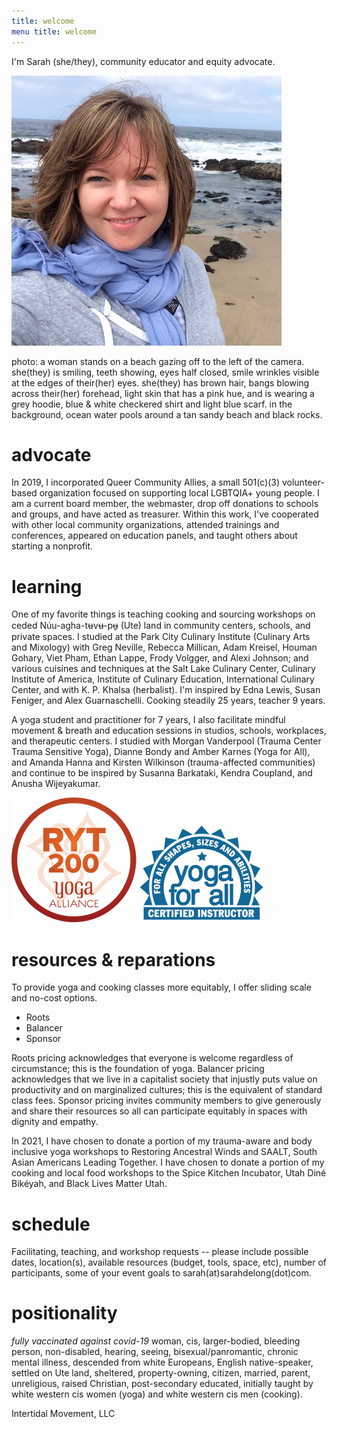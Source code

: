 ```yaml
---
title: welcome 
menu title: welcome
---
```



I'm Sarah (she/they), community educator and equity advocate. 



![me](/hihello.JPG)

photo: a woman stands on a beach gazing off to the left of the camera. she(they) is smiling, teeth showing, eyes half closed, smile wrinkles visible at the edges of their(her) eyes. she(they) has brown hair, bangs blowing across their(her) forehead, light skin that has a pink hue, and is wearing a grey hoodie, blue & white checkered shirt and light blue scarf. in the background, ocean water pools around a tan sandy beach and black rocks.  

# advocate

In 2019, I incorporated Queer Community Allies, a small 501(c)(3) volunteer-based organization focused on supporting local LGBTQIA+ young people. I am a current board member, the webmaster, drop off donations to schools and groups, and have acted as treasurer. Within this work, I've cooperated with other local community organizations, attended trainings and conferences, appeared on education panels, and taught others about starting a nonprofit. 

# learning 

One of my favorite things is teaching cooking and sourcing workshops on ceded Núu-agha-tʉvʉ-pʉ̱ (Ute) land in community centers, schools, and private spaces. I studied at the Park City Culinary Institute (Culinary Arts and Mixology) with Greg Neville, Rebecca Millican, Adam Kreisel, Houman Gohary, Viet Pham, Ethan Lappe, Frody Volgger, and Alexi Johnson; and various cuisines and techniques at the Salt Lake Culinary Center, Culinary Institute of America, Institute of Culinary Education, International Culinary Center, and with K. P. Khalsa (herbalist). I'm inspired by Edna Lewis, Susan Feniger, and Alex Guarnaschelli. Cooking steadily 25 years, teacher 9 years. 

A yoga student and practitioner for 7 years, I also facilitate mindful movement & breath and education sessions in studios, schools, workplaces, and therapeutic centers. I studied with Morgan Vanderpool (Trauma Center Trauma Sensitive Yoga), Dianne Bondy and Amber Karnes (Yoga for All), and Amanda Hanna and Kirsten Wilkinson (trauma-affected communities) and continue to be inspired by Susanna Barkataki, Kendra Coupland, and Anusha Wijeyakumar. 

![RYT200](/RYT200.png)     ![yogaforallinstructor](/yfa_badge_cyan_200.jpg)     

# resources & reparations 

To provide yoga and cooking classes more equitably, I offer sliding scale and no-cost options. 

- Roots 
- Balancer
- Sponsor 

Roots pricing acknowledges that everyone is welcome regardless of circumstance; this is the foundation of yoga. Balancer pricing acknowledges that we live in a capitalist society that injustly puts value on productivity and on marginalized cultures; this is the equivalent of standard class fees. Sponsor pricing invites community members to give generously and share their resources so all can participate equitably in spaces with dignity and empathy. 

In 2021, I have chosen to donate a portion of my trauma-aware and body inclusive yoga workshops to Restoring Ancestral Winds and SAALT, South Asian Americans Leading Together. I have chosen to donate a portion of my cooking and local food workshops to the Spice Kitchen Incubator, Utah Diné Bikéyah, and Black Lives Matter Utah. 

# schedule 

Facilitating, teaching, and workshop requests -- please include possible dates, location(s), available resources (budget, tools, space, etc), number of participants, some of your event goals to sarah(at)sarahdelong(dot)com. 

# positionality 

*fully vaccinated against covid-19* woman, cis, larger-bodied, bleeding person, non-disabled, hearing, seeing, bisexual/panromantic, chronic mental illness, descended from white Europeans, English native-speaker, settled on Ute land, sheltered, property-owning, citizen, married, parent, unreligious, raised Christian, post-secondary educated, initially taught by white western cis women (yoga) and white western cis men (cooking). 

Intertidal Movement, LLC
